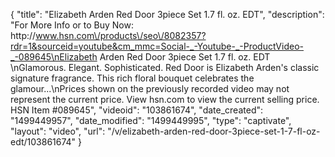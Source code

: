 {
    "title": "Elizabeth Arden Red Door 3piece Set 1.7 fl. oz. EDT",
    "description": "For More Info or to Buy Now: http:\/\/www.hsn.com\/products\/seo\/8082357?rdr=1&sourceid=youtube&cm_mmc=Social-_-Youtube-_-ProductVideo-_-089645\nElizabeth Arden Red Door 3piece Set 1.7 fl. oz. EDT \nGlamorous. Elegant. Sophisticated. Red Door is Elizabeth Arden's classic signature fragrance. This rich floral bouquet celebrates the glamour...\nPrices shown on the previously recorded video may not represent the current price.  View hsn.com to view the current selling price. HSN Item #089645",
    "videoid": "103861674",
    "date_created": "1499449957",
    "date_modified": "1499449995",
    "type": "captivate",
    "layout": "video",
    "url": "\/v\/elizabeth-arden-red-door-3piece-set-1-7-fl-oz-edt\/103861674"
}